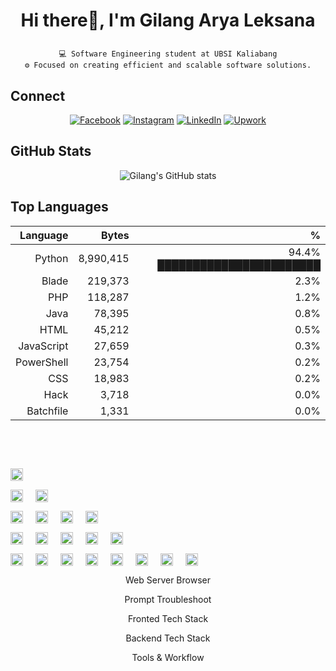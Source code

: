 <h1 align="center">
  
Hi there👋, I'm Gilang Arya Leksana

</h2>

<p align="center">
  <code>💻 Software Engineering student at UBSI Kaliabang</code><br>
  <code>⚙️ Focused on creating efficient and scalable software solutions.</code>
</p>

## Connect
<div align="center">
  
[![Facebook](https://img.shields.io/badge/-Facebook-1877F2?style=for-the-badge&logo=facebook)](https://www.facebook.com/gilang.arya.3114/)
[![Instagram](https://img.shields.io/badge/-Instagram-E4405F?style=for-the-badge&logo=instagram)](https://instagram.com/gryaaaaaa_)
[![LinkedIn](https://img.shields.io/badge/-LinkedIn-0A66C2?style=for-the-badge&logo=linkedin)](https://linkedin.com/in/gilangarya)
[![Upwork](https://img.shields.io/badge/-Upwork-6FDA44?style=for-the-badge&logo=Upwork&logoColor=white)](https://www.upwork.com/freelancers/~0116cd4da2040b489c?mp_source=share)

</div>

<h2 align="left">GitHub Stats</h2>

<div align="center">

![Gilang's GitHub stats](https://github-readme-stats.vercel.app/api?username=elnaxy12&show_icons=true&theme=tokyonight)
  
</div>

## Top Languages

<!--START_SECTION:top-langs-->
<div align="center">

| Language | Bytes | % |
|---:|---:|---:|
| Python | 8,990,415 | 94.4% ███████████████████████ |
| Blade | 219,373 | 2.3%  |
| PHP | 118,287 | 1.2%  |
| Java | 78,395 | 0.8%  |
| HTML | 45,212 | 0.5%  |
| JavaScript | 27,659 | 0.3%  |
| PowerShell | 23,754 | 0.2%  |
| CSS | 18,983 | 0.2%  |
| Hack | 3,718 | 0.0%  |
| Batchfile | 1,331 | 0.0%  |

</div>
<!--END_SECTION:top-langs-->

</div>

##

<br>

<br>

<p align="center" style="display: flex; gap: 20px;">
  <img src="https://upload.wikimedia.org/wikipedia/commons/thumb/e/e1/Google_Chrome_icon_%28February_2022%29.svg/48px-Google_Chrome_icon_%28February_2022%29.svg.png" width="20"/>
</p>
<p align="center" style="display: flex; gap: 20px;">
  <img src="https://img.icons8.com/?size=100&id=ka3InxFU3QZa&format=png&color=000000" width="20"/>
  <img src="https://cdn.jsdelivr.net/gh/homarr-labs/dashboard-icons/svg/google-gemini.svg" width="20"/>
</p>
<p align="center" style="display: flex; gap: 20px;"> 
  <img src="https://cdn.jsdelivr.net/gh/devicons/devicon/icons/html5/html5-original.svg" width="20"/> 
  <img src="https://cdn.jsdelivr.net/gh/devicons/devicon/icons/css3/css3-original.svg" width="20"/> 
  <img src="https://cdn.jsdelivr.net/gh/devicons/devicon/icons/javascript/javascript-original.svg" width="20"/> 
  <img src="https://cdn.jsdelivr.net/gh/devicons/devicon@latest/icons/vite/vite-original-wordmark.svg" width="20"/>
</p>
<p align="center" style="display: flex; gap: 20px;"> 
  <img src="https://cdn.jsdelivr.net/gh/devicons/devicon/icons/php/php-original.svg" width="20"/> 
  <img src="https://cdn.jsdelivr.net/gh/devicons/devicon/icons/python/python-original.svg" width="20"/> 
  <img src="https://cdn.jsdelivr.net/gh/devicons/devicon/icons/java/java-original.svg" width="20"/> 
  <img src="https://cdn.jsdelivr.net/gh/devicons/devicon@latest/icons/laravel/laravel-original.svg" width="20"/> 
  <img src="https://cdn.jsdelivr.net/gh/devicons/devicon@latest/icons/mysql/mysql-original-wordmark.svg" width="20"/> 
</p>
<p align="center" style="display: flex; gap: 20px;">
  <img src="https://cdn.jsdelivr.net/gh/devicons/devicon/icons/vscode/vscode-original.svg" width="20"/>
  <img src="https://cdn.jsdelivr.net/gh/devicons/devicon/icons/git/git-original.svg" width="20"/>
  <img src="https://github.githubassets.com/assets/GitHub-Mark-ea2971cee799.png" width="20"/>
  <img src="https://cdn.simpleicons.org/prettier/F7B93E" width="20"/>
  <img src="https://cdn.jsdelivr.net/gh/devicons/devicon@v2.17.0/icons/windows8/windows8-original.svg" width="20"/>
  <img src="https://laragon.org/logo.svg" width="20" alt="Laragon"/>
  <img src="https://upload.wikimedia.org/wikipedia/en/thumb/7/78/XAMPP_logo.svg/1183px-XAMPP_logo.svg.png" width="20" alt="XAMPP"/>
  <img src="https://avatars.githubusercontent.com/u/63051368?s=280&v=4" width="20" alt="BLADE"/>
</p>

<p align="center">Web Server Browser</p>
<p align="center">Prompt Troubleshoot</p>
<p align="center">Fronted Tech Stack</p>
<p align="center">Backend Tech Stack</p>
<p align="center">Tools & Workflow</p>
